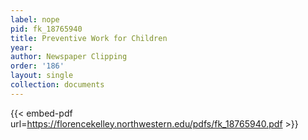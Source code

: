 ```yaml
---
label: nope
pid: fk_18765940
title: Preventive Work for Children
year:
author: Newspaper Clipping
order: '186'
layout: single
collection: documents
---
```



{{< embed-pdf url=https://florencekelley.northwestern.edu/pdfs/fk_18765940.pdf >}}